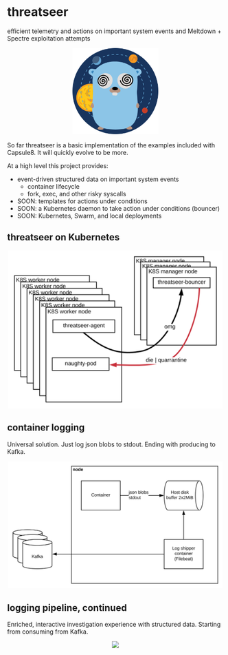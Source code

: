 # threatseer

efficient telemetry and actions on important system events and Meltdown + Spectre exploitation attempts

<p align="center">
  <img src="img/gopher.svg" width="200"/>
</p>

So far threatseer is a basic implementation of the examples included with Capsule8. It will quickly evolve to be more.

At a high level this project provides:
- event-driven structured data on important system events
  - container lifecycle
  - fork, exec, and other risky syscalls
- SOON: templates for actions under conditions
- SOON: a Kubernetes daemon to take action under conditions (bouncer)
- SOON: Kubernetes, Swarm, and local deployments

## threatseer on Kubernetes


<p align="center">
  <img src="img/threatseer-arch.svg" width="500"/>
</p>

## container logging
Universal solution. Just log json blobs to stdout. Ending with producing to Kafka.

<p align="center">
  <img src="img/container-logging.svg" width="500"/>
</p>

## logging pipeline, continued
Enriched, interactive investigation experience with structured data. Starting from consuming from Kafka.

<p align="center">
  <img src="img/logging-pipeline.svg" width="500"/>
</p>
